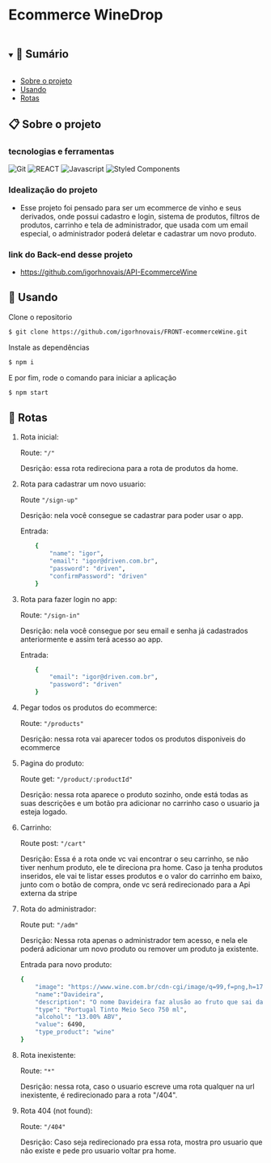 # Ecommerce WineDrop

<details open="open">
  <summary><h2 style="display: inline-block">📜 Sumário</h2></summary>

- [Sobre o projeto](#sobre-o-projeto)
- [Usando](#usando)
- [Rotas](#rotas)


</details>

<a name="sobre-o-projeto"></a>

## 📋 Sobre o projeto
### tecnologias e ferramentas

![Git](https://img.shields.io/badge/git-%23F05033.svg?style=for-the-badge&logo=git&logoColor=white)
![REACT](https://img.shields.io/badge/-React-blue?style=for-the-badge&color=5ed2f2&logo=react&logoColor=000000)
![Javascript](https://img.shields.io/badge/javascript-%23323330.svg?style=for-the-badge&loo=javascript&logoColor=%23F7DF1E&logo=javascript&logoColor=%23F7DF1E)
![Styled Components](https://img.shields.io/badge/styled--components-DB7093?style=flat&logo=styled-components&logoColor=white)

### Idealização do projeto
- Esse projeto foi pensado para ser um ecommerce de vinho e seus derivados, onde possui cadastro e login, sistema de produtos, filtros de produtos, carrinho e tela de administrador, que usada com um email especial, o administrador poderá deletar e cadastrar um novo produto.

### link do Back-end desse projeto
- https://github.com/igorhnovais/API-EcommerceWine
<a name="usando"></a>

## 🏁 Usando

Clone o repositorio

```bash
$ git clone https://github.com/igorhnovais/FRONT-ecommerceWine.git

```

Instale as dependências

```bash
$ npm i
```

E por fim, rode o comando para iniciar a aplicação

```bash
$ npm start
```

<a name="contribuindo"></a>

## 🏁 Rotas

1. Rota inicial:

    Route: ```"/"```
    
    Desrição: essa rota redireciona para a rota de produtos da home.

2. Rota para cadastrar um novo usuario:
    
    Route ```"/sign-up"``` 

    Desrição: nela você consegue se cadastrar para poder usar o app. 
    
    Entrada:
    ```bash
        {
            "name": "igor",
            "email": "igor@driven.com.br",
            "password": "driven",
            "confirmPassword": "driven"  
        }
    ```

3. Rota para fazer login no app:
    
    Route: ```"/sign-in"``` 

    Desrição: nela você consegue por seu email e senha já cadastrados anteriormente e assim terá acesso ao app.
    
    Entrada:
    ```bash
        {
            "email": "igor@driven.com.br",
            "password": "driven"  
        }
    ```
4. Pegar todos os produtos do ecommerce:
    
    Route: ```"/products"``` 

    Desrição: nessa rota vai aparecer todos os produtos disponiveis do ecommerce

5. Pagina do produto: 

    Route get: ```"/product/:productId"``` 
    
    Desrição: nessa rota aparece o produto sozinho, onde está todas as suas descrições e um botão pra adicionar no carrinho caso o usuario ja esteja logado. 


6. Carrinho:

    Route post: ```"/cart"```
    
    Desrição: Essa é a rota onde vc vai encontrar o seu carrinho, se não tiver nenhum produto, ele te direciona pra home.
    Caso ja tenha produtos inseridos, ele vai te listar esses produtos e o valor do carrinho em baixo, junto com o botão de compra, onde vc será redirecionado para a Api externa da stripe

    


7. Rota do administrador:

    Route put: ```"/adm"```
    
    Desrição: Nessa rota apenas o administrador tem acesso, e nela ele poderá adicionar um novo produto ou remover um produto ja existente.

    Entrada para novo produto: 
    ```bash
    {
        "image": "https://www.wine.com.br/cdn-cgi/image/q=99,f=png,h=176/assets-images/produtos/20884-01.png",
        "name":"Davideira",
        "description": "O nome Davideira faz alusão ao fruto que sai da videira, a uva. Em Portugal, as uvas crescem há mais de 4 mil anos. É um cultivo que faz parte da história do país. Esse vinho é uma homenagem à uva, elaborado com castas típicas do país.",
        "type": "Portugal Tinto Meio Seco 750 ml",
        "alcohol": "13.00% ABV",
        "value": 6490,
        "type_product": "wine"
    }
    ```

1. Rota inexistente:

    Route: ```"*"```
    
    Desrição: nessa rota, caso o usuario escreve uma rota qualquer na url inexistente, é redirecionado para a rota "/404".

8. Rota 404 (not found):

    Route: ```"/404"```
    
    Desrição: Caso seja redirecionado pra essa rota, mostra pro usuario que não existe e pede pro usuario voltar pra home.


